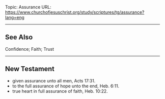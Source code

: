 Topic: Assurance
URL: https://www.churchofjesuschrist.org/study/scriptures/tg/assurance?lang=eng

---

## See Also

Confidence; Faith; Trust

---

## New Testament

- given assurance unto all men, Acts 17:31.
- to the full assurance of hope unto the end, Heb. 6:11.
- true heart in full assurance of faith, Heb. 10:22.

